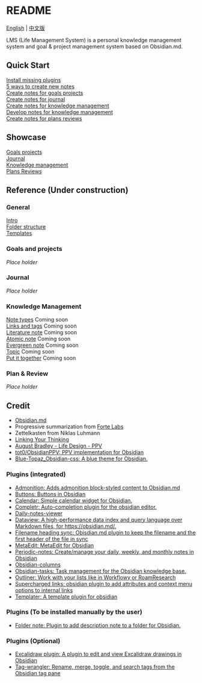 # README
[English](README.md) | [中文版](README_CN.md)

LMS (Life Management System) is a personal knowledge management system and goal & project management system based on Obsidian.md. 

## Quick Start
[Install missing plugins](900_Supporting_Files/991_Readme/QS_a0_Install_plugins.md)  
[5 ways to create new notes](900_Supporting_Files/991_Readme/QS_a1_5_ways_to_create_new_notes.md)  
[Create notes for goals projects](900_Supporting_Files/991_Readme/QS_b1_Create_notes_for_goals_projects.md)  
[Create notes for journal](900_Supporting_Files/991_Readme/QS_c1_Create_notes_for_journal.md)  
[Create notes for knowledge management](900_Supporting_Files/991_Readme/QS_d1_Create_notes_for_knowledge_management.md)   
[Develop notes for knowledge management](900_Supporting_Files/991_Readme/QS_d2_Develop_notes_for_knowledge_management.md)  
[Create notes for plans reviews](900_Supporting_Files/991_Readme/QS_e1_Create_notes_for_plans_reviews.md)    

## Showcase
[Goals projects](900_Supporting_Files/991_Readme/SC_a1_Goals_projects.md)   
[Journal](900_Supporting_Files/991_Readme/SC_b1_Journal.md)   
[Knowledge management](900_Supporting_Files/991_Readme/SC_c1_Knowledge_management.md)    
[Plans Reviews](900_Supporting_Files/991_Readme/SC_d1_Plans_Reviews.md)  

## Reference (Under construction)
### General
[Intro](900_Supporting_Files/991_Readme/01_Intro.md)  
[Folder structure](900_Supporting_Files/991_Readme/02_Folder_structure.md)  
[Templates](900_Supporting_Files/991_Readme/03_Templates.md)   

### Goals and projects
*Place holder*  

### Journal
*Place holder*  

### Knowledge Management  
[Note types](900_Supporting_Files/991_Readme/PKM01_Note_types.md)   Coming soon  
[Links and tags](900_Supporting_Files/991_Readme/PKM02_Links_and_tags.md) Coming soon  
[Literature note](900_Supporting_Files/991_Readme/PKM03_Literature_note.md) Coming soon  
[Atomic note](900_Supporting_Files/991_Readme/PKM04_Atomic_note.md) Coming soon  
[Evergreen note](900_Supporting_Files/991_Readme/PKM005_Evergreen_note.md) Coming soon  
[Topic](900_Supporting_Files/991_Readme/PKM006_Topic.md) Coming soon  
[Put it together](900_Supporting_Files/991_Readme/PKM010_Put_it_together.md) Coming soon  


### Plan & Review  
*Place holder*  


## Credit
- [Obsidian.md](https://obsidian.md/)
- Progressive summarization from [Forte Labs](https://fortelabs.co/)
- Zettelkasten from Niklas Luhmann
- [Linking Your Thinking](https://www.linkingyourthinking.com/)
- [August Bradley - Life Design - PPV](https://www.youtube.com/user/augustbradley/featured)
- [tot0/ObsidianPPV: PPV implementation for Obsidian](https://github.com/tot0/ObsidianPPV)
- [Blue-Topaz_Obsidian-css: A blue theme for Obsidian. ](https://github.com/whyt-byte/Blue-Topaz_Obsidian-css)

### Plugins (integrated)
- [Admonition: Adds admonition block-styled content to Obsidian.md ](https://github.com/valentine195/obsidian-admonition)
- [Buttons: Buttons in Obsidian ](https://github.com/shabegom/buttons)
- [Calendar: Simple calendar widget for Obsidian. ](https://github.com/liamcain/obsidian-calendar-plugin)
- [Completr: Auto-completion plugin for the obsidian editor. ](https://github.com/tth05/obsidian-completr)
- [Daily-notes-viewer ](https://github.com/Johnson0907/obsidian-daily-notes-viewer)
- [Dataview: A high-performance data index and query language over Markdown files, for https://obsidian.md/. ](https://github.com/blacksmithgu/obsidian-dataview)
- [Filename heading sync: Obisdian.md plugin to keep the filename and the first header of the file in sync ](https://github.com/dvcrn/obsidian-filename-heading-sync)
- [MetaEdit: MetaEdit for Obsidian ](https://github.com/chhoumann/MetaEdit)
- [Periodic-notes: Create/manage your daily, weekly, and monthly notes in Obsidian ](https://github.com/liamcain/obsidian-periodic-notes)
- [Obsidian-columns](https://github.com/tnichols217/obsidian-columns)
- [Obsidian-tasks: Task management for the Obsidian knowledge base. ](https://github.com/obsidian-tasks-group/obsidian-tasks)
- [Outliner: Work with your lists like in Workflowy or RoamResearch](https://github.com/vslinko/obsidian-outliner)
- [Supercharged links: obsidian plugin to add attributes and context menu options to internal links ](https://github.com/mdelobelle/obsidian_supercharged_links)
- [Templater: A template plugin for obsidian ](https://github.com/SilentVoid13/Templater)

### Plugins (To be installed manually by the user)
- [Folder note: Plugin to add description note to a folder for Obsidian. ](https://github.com/xpgo/obsidian-folder-note-plugin)


### Plugins (Optional)
- [Excalidraw plugin: A plugin to edit and view Excalidraw drawings in Obsidian ](https://github.com/zsviczian/obsidian-excalidraw-plugin)
- [Tag-wrangler: Rename, merge, toggle, and search tags from the Obsidian tag pane ](https://github.com/pjeby/tag-wrangler)
